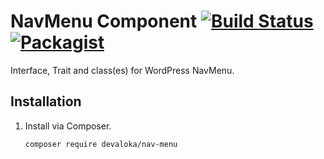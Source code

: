 # NavMenu Component [![Build Status](https://travis-ci.org/devaloka/nav-menu.svg?branch=master)](https://travis-ci.org/devaloka/nav-menu) [![Packagist](https://img.shields.io/packagist/v/devaloka/nav-menu.svg)](https://packagist.org/packages/devaloka/nav-menu)

Interface, Trait and class(es) for WordPress NavMenu.

## Installation

1.  Install via Composer.

    ```sh
    composer require devaloka/nav-menu
    ```
